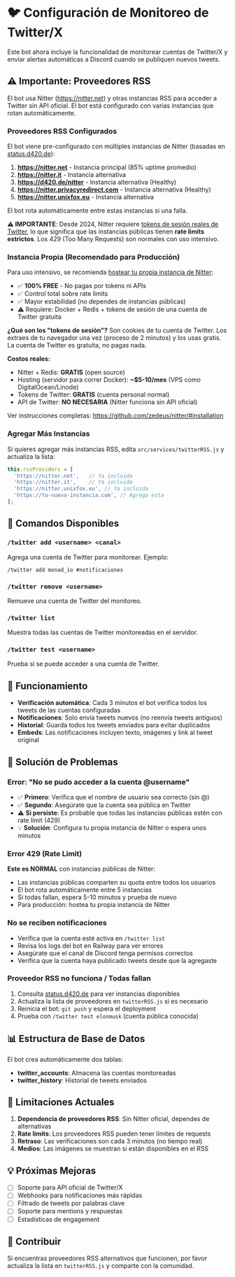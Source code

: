# 🐦 Configuración de Monitoreo de Twitter/X

Este bot ahora incluye la funcionalidad de monitorear cuentas de Twitter/X y enviar alertas automáticas a Discord cuando se publiquen nuevos tweets.

## ⚠️ Importante: Proveedores RSS

El bot usa Nitter (https://nitter.net) y otras instancias RSS para acceder a Twitter sin API oficial. El bot está configurado con varias instancias que rotan automáticamente.

### Proveedores RSS Configurados

El bot viene pre-configurado con múltiples instancias de Nitter (basadas en [status.d420.de](https://status.d420.de/)):
1. **https://nitter.net** - Instancia principal (85% uptime promedio)
2. **https://nitter.it** - Instancia alternativa
3. **https://d420.de/nitter** - Instancia alternativa (Healthy)
4. **https://nitter.privacyredirect.com** - Instancia alternativa (Healthy)
5. **https://nitter.unixfox.eu** - Instancia alternativa

El bot rota automáticamente entre estas instancias si una falla.

**⚠️ IMPORTANTE**: Desde 2024, Nitter requiere [tokens de sesión reales de Twitter](https://github.com/zedeus/nitter/), lo que significa que las instancias públicas tienen **rate limits estrictos**. Los 429 (Too Many Requests) son normales con uso intensivo.

### Instancia Propia (Recomendado para Producción)

Para uso intensivo, se recomienda [hostear tu propia instancia de Nitter](https://github.com/zedeus/nitter/#installation):
- ✅ **100% FREE** - No pagas por tokens ni APIs
- ✅ Control total sobre rate limits
- ✅ Mayor estabilidad (no dependes de instancias públicas)
- ⚠️ Requiere: Docker + Redis + tokens de sesión de una cuenta de Twitter gratuita

**¿Qué son los "tokens de sesión"?**
Son cookies de tu cuenta de Twitter. Los extraes de tu navegador una vez (proceso de 2 minutos) y los usas gratis. La cuenta de Twitter es gratuita, no pagas nada.

**Costos reales:**
- Nitter + Redis: **GRATIS** (open source)
- Hosting (servidor para correr Docker): **~$5-10/mes** (VPS como DigitalOcean/Linode)
- Tokens de Twitter: **GRATIS** (cuenta personal normal)
- API de Twitter: **NO NECESARIA** (Nitter funciona sin API oficial)

Ver instrucciones completas: https://github.com/zedeus/nitter/#installation

### Agregar Más Instancias

Si quieres agregar más instancias RSS, edita `src/services/twitterRSS.js` y actualiza la lista:

```javascript
this.rssProviders = [
  'https://nitter.net',   // Ya incluida
  'https://nitter.it',    // Ya incluida
  'https://nitter.unixfox.eu', // Ya incluida
  'https://tu-nueva-instancia.com', // Agrega esta
];
```

## 📝 Comandos Disponibles

### `/twitter add <username> <canal>`
Agrega una cuenta de Twitter para monitorear. Ejemplo:
```
/twitter add monad_io #notificaciones
```

### `/twitter remove <username>`
Remueve una cuenta de Twitter del monitoreo.

### `/twitter list`
Muestra todas las cuentas de Twitter monitoreadas en el servidor.

### `/twitter test <username>`
Prueba si se puede acceder a una cuenta de Twitter.

## 🔧 Funcionamiento

- **Verificación automática**: Cada 3 minutos el bot verifica todos los tweets de las cuentas configuradas
- **Notificaciones**: Solo envía tweets nuevos (no reenvía tweets antiguos)
- **Historial**: Guarda todos los tweets enviados para evitar duplicados
- **Embeds**: Las notificaciones incluyen texto, imágenes y link al tweet original

## 🚨 Solución de Problemas

### Error: "No se pudo acceder a la cuenta @username"
- ✅ **Primero**: Verifica que el nombre de usuario sea correcto (sin @)
- ✅ **Segundo**: Asegúrate que la cuenta sea pública en Twitter
- ⚠️ **Si persiste**: Es probable que todas las instancias públicas estén con rate limit (429)
- 💡 **Solución**: Configura tu propia instancia de Nitter o espera unos minutos

### Error 429 (Rate Limit)
**Este es NORMAL** con instancias públicas de Nitter:
- Las instancias públicas comparten su quota entre todos los usuarios
- El bot rota automáticamente entre 5 instancias
- Si todas fallan, espera 5-10 minutos y prueba de nuevo
- Para producción: hostea tu propia instancia de Nitter

### No se reciben notificaciones
- Verifica que la cuenta esté activa en `/twitter list`
- Revisa los logs del bot en Railway para ver errores
- Asegúrate que el canal de Discord tenga permisos correctos
- Verifica que la cuenta haya publicado tweets desde que la agregaste

### Proveedor RSS no funciona / Todas fallan
1. Consulta [status.d420.de](https://status.d420.de/) para ver instancias disponibles
2. Actualiza la lista de proveedores en `twitterRSS.js` si es necesario
3. Reinicia el bot: `git push` y espera el deployment
4. Prueba con `/twitter test elonmusk` (cuenta pública conocida)

## 📊 Estructura de Base de Datos

El bot crea automáticamente dos tablas:

- **twitter_accounts**: Almacena las cuentas monitoreadas
- **twitter_history**: Historial de tweets enviados

## 🎯 Limitaciones Actuales

1. **Dependencia de proveedores RSS**: Sin Nitter oficial, dependes de alternativas
2. **Rate limits**: Los proveedores RSS pueden tener límites de requests
3. **Retraso**: Las verificaciones son cada 3 minutos (no tiempo real)
4. **Medios**: Las imágenes se muestran si están disponibles en el RSS

## 💡 Próximas Mejoras

- [ ] Soporte para API oficial de Twitter/X
- [ ] Webhooks para notificaciones más rápidas
- [ ] Filtrado de tweets por palabras clave
- [ ] Soporte para mentions y respuestas
- [ ] Estadísticas de engagement

## 🤝 Contribuir

Si encuentras proveedores RSS alternativos que funcionen, por favor actualiza la lista en `twitterRSS.js` y comparte con la comunidad.

